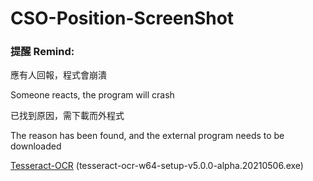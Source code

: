 # CSO-Position-ScreenShot

### 提醒 Remind:

應有人回報，程式會崩潰

Someone reacts, the program will crash

已找到原因，需下載而外程式

The reason has been found, and the external program needs to be downloaded

[Tesseract-OCR](https://github.com/UB-Mannheim/tesseract/wiki) (tesseract-ocr-w64-setup-v5.0.0-alpha.20210506.exe)
